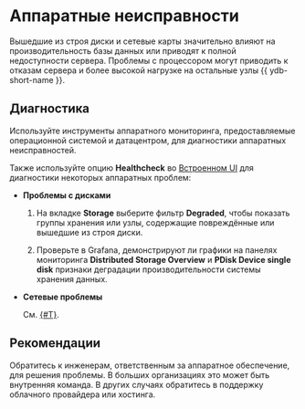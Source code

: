 # Аппаратные неисправности

Вышедшие из строя диски и сетевые карты значительно влияют на производительность базы данных или приводят к полной недоступности сервера. Проблемы с процессором могут приводить к отказам сервера и более высокой нагрузке на остальные узлы {{ ydb-short-name }}.

## Диагностика

Используйте инструменты аппаратного мониторинга, предоставляемые операционной системой и датацентром, для диагностики аппаратных неисправностей.

Также используйте опцию **Healthcheck** во [Встроенном UI](../../../reference/embedded-ui/index.md) для диагностики некоторых аппаратных проблем:

- **Проблемы с дисками**

    1. На вкладке **Storage** выберите фильтр **Degraded**, чтобы показать группы хранения или узлы, содержащие повреждённые или вышедшие из строя диски.

    1. Проверьте в Grafana, демонстрируют ли графики на панелях мониторинга **Distributed Storage Overview** и **PDisk Device single disk** признаки деградации производительности системы хранения данных.

- **Сетевые проблемы**

    См. [{#T}](network.md).

## Рекомендации

Обратитесь к инженерам, ответственным за аппаратное обеспечение, для решения проблемы. В больших организациях это может быть внутренняя команда. В других случаях обратитесь в поддержку облачного провайдера или хостинга.

